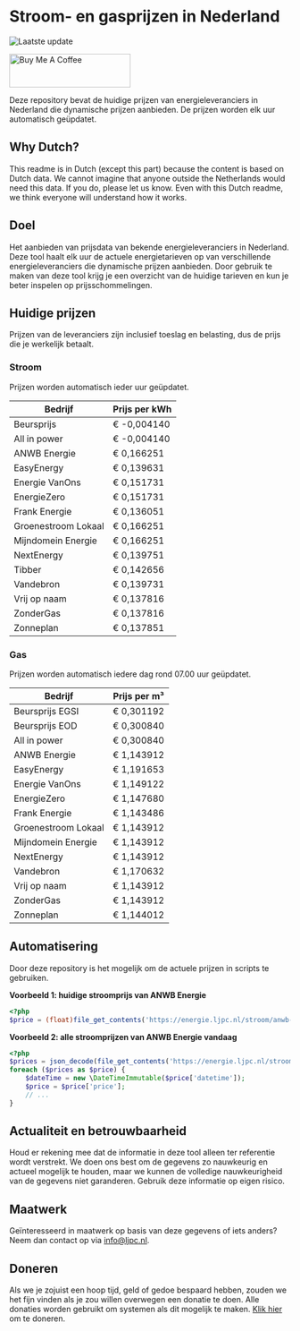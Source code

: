 # Stroom- en gasprijzen in Nederland

![Laatste update](https://img.shields.io/badge/laatste%20update-2025--10--04%2014%3A00%20CET-brightgreen)

<a href="https://www.buymeacoffee.com/Lars-" target="_blank"><img src="https://cdn.buymeacoffee.com/buttons/v2/default-orange.png" alt="Buy Me A Coffee" height="60" style="height: 60px !important;width: 217px !important;" ></a>

Deze repository bevat de huidige prijzen van energieleveranciers in Nederland die dynamische prijzen aanbieden. De prijzen worden elk uur automatisch geüpdatet.

## Why Dutch?

This readme is in Dutch (except this part) because the content is based on Dutch data. We cannot imagine that anyone outside the Netherlands would need this data. If you do, please let us know. Even with this Dutch readme, we think
everyone will understand how it works.

## Doel

Het aanbieden van prijsdata van bekende energieleveranciers in Nederland. Deze tool haalt elk uur de actuele energietarieven op van verschillende energieleveranciers die dynamische prijzen aanbieden. Door gebruik te maken van deze tool
krijg je een overzicht van de huidige tarieven en kun je beter inspelen op prijsschommelingen.

## Huidige prijzen

Prijzen van de leveranciers zijn inclusief toeslag en belasting, dus de prijs die je werkelijk betaalt.

### Stroom

Prijzen worden automatisch ieder uur geüpdatet.

 Bedrijf | Prijs per kWh 
---------|---------------
Beursprijs | € -0,004140
All in power | € -0,004140
ANWB Energie | € 0,166251
EasyEnergy | € 0,139631
Energie VanOns | € 0,151731
EnergieZero | € 0,151731
Frank Energie | € 0,136051
Groenestroom Lokaal | € 0,166251
Mijndomein Energie | € 0,166251
NextEnergy | € 0,139751
Tibber | € 0,142656
Vandebron | € 0,139731
Vrij op naam | € 0,137816
ZonderGas | € 0,137816
Zonneplan | € 0,137851


### Gas

Prijzen worden automatisch iedere dag rond 07.00 uur geüpdatet.

 Bedrijf | Prijs per m³ 
---------|--------------
Beursprijs EGSI | € 0,301192
Beursprijs EOD | € 0,300840
All in power | € 0,300840
ANWB Energie | € 1,143912
EasyEnergy | € 1,191653
Energie VanOns | € 1,149122
EnergieZero | € 1,147680
Frank Energie | € 1,143486
Groenestroom Lokaal | € 1,143912
Mijndomein Energie | € 1,143912
NextEnergy | € 1,143912
Vandebron | € 1,170632
Vrij op naam | € 1,143912
ZonderGas | € 1,143912
Zonneplan | € 1,144012


## Automatisering

Door deze repository is het mogelijk om de actuele prijzen in scripts te gebruiken.

**Voorbeeld 1: huidige stroomprijs van ANWB Energie**

```php
<?php
$price = (float)file_get_contents('https://energie.ljpc.nl/stroom/anwb-energie-nu.txt');

```

**Voorbeeld 2: alle stroomprijzen van ANWB Energie vandaag**

```php
<?php
$prices = json_decode(file_get_contents('https://energie.ljpc.nl/stroom/all-in-power-vandaag.json'),true);
foreach ($prices as $price) {
    $dateTime = new \DateTimeImmutable($price['datetime']);
    $price = $price['price'];
    // ...
}
```

## Actualiteit en betrouwbaarheid

Houd er rekening mee dat de informatie in deze tool alleen ter referentie wordt verstrekt. We doen ons best om de gegevens zo nauwkeurig en actueel mogelijk te houden, maar we kunnen de volledige nauwkeurigheid van de gegevens niet
garanderen. Gebruik deze informatie op eigen risico.

## Maatwerk

Geïnteresseerd in maatwerk op basis van deze gegevens of iets anders? Neem dan contact op
via [info@ljpc.nl](mailto:info@ljpc.nl?subject=Energie%20prijzen).

## Doneren

Als we je zojuist een hoop tijd, geld of gedoe bespaard hebben, zouden we het fijn vinden als je zou willen overwegen een
donatie te doen. Alle donaties worden gebruikt om systemen als dit mogelijk te
maken. [Klik hier](https://www.buymeacoffee.com/Lars-) om te doneren.

